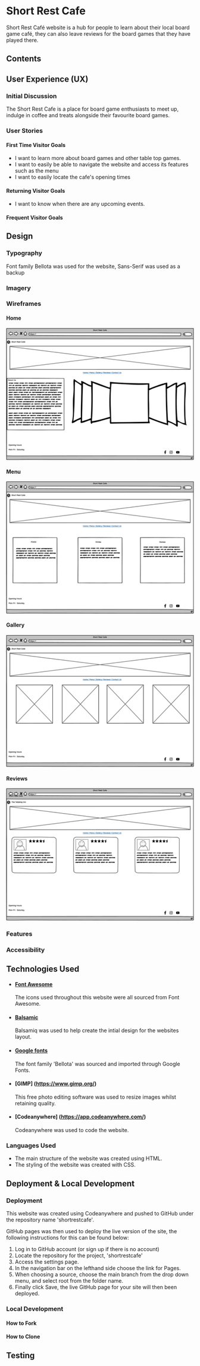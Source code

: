 # Short Rest Cafe

Short Rest Café website is a hub for people to learn about their local board game café, they can also leave reviews for the board games that they have played there.

## Contents

## User Experience (UX)

### Initial Discussion

The Short Rest Cafe is a place for board game enthusiasts to meet up, indulge in coffee and treats alongside their favourite board games.

### User Stories

#### First Time Visitor Goals

- I want to learn more about board games and other table top games.
- I want to easily be able to navigate the website and access its features such as the menu
- I want to easily locate the cafe's opening times

#### Returning Visitor Goals

- I want to know when there are any upcoming events.

#### Frequent Visitor Goals

## Design

### Typography

Font family Bellota was used for the website, Sans-Serif was used as a backup

### Imagery

### Wireframes

#### Home

![Home image](./README-images/home.png)

#### Menu

![Home image](./README-images/menu.png)

#### Gallery

![Home image](./README-images/gallery.png)

#### Reviews

![Home image](./README-images/reviews.png)


### Features

### Accessibility

## Technologies Used

- #### [Font Awesome](https://fontawesome.com/)
  The icons used throughout this website were all sourced from Font Awesome.
  
- #### [Balsamic](https://balsamiq.com/wireframes/?gclid=Cj0KCQiA14WdBhD8ARIsANao07g6CkndNmxQPlHP92mM3VQBwb6lbQIg5FPinhmNFxWsAnM7BpA_PukaAldMEALw_wcB)
  Balsamiq was used to help create the intial design for the websites layout.
  
- #### [Google fonts](https://fonts.google.com/knowledge)
  The font family 'Bellota' was sourced and imported through Google Fonts.

- #### [GIMP] (https://www.gimp.org/)
  This free photo editing software was used to resize images whilst retaining quality.

- #### [Codeanywhere] (https://app.codeanywhere.com/)
  Codeanywhere was used to code the website.
  
  

### Languages Used

- The main structure of the website was created using HTML.
- The styling of the website was created with CSS.

## Deployment & Local Development

### Deployment

This website was created using Codeanywhere and pushed to GitHub under the repository name 'shortrestcafe'.

GitHub pages was then used to deploy the live version of the site, the following instructions for this can be found below:

1. Log in to GitHub account (or sign up if there is no account)
2. Locate the repository for the project, 'shortrestcafe'
3. Access the settings page.
4. In the navigation bar on the lefthand side choose the link for Pages.
5. When choosing a source, choose the main branch from the drop down menu, and select root from the folder name. 
6. Finally click Save, the live GitHub page for your site will then been deployed.

### Local Development

#### How to Fork

#### How to Clone

## Testing
